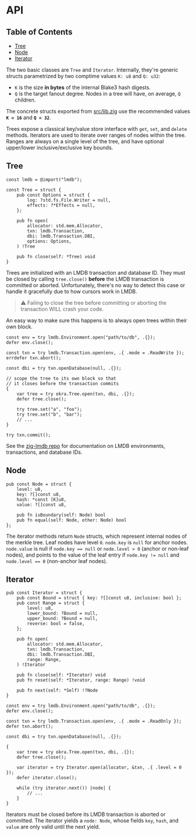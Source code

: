 # API

## Table of Contents

- [Tree](#tree)
- [Node](#node)
- [Iterator](#iterator)

The two basic classes are `Tree` and `Iterator`. Internally, they're generic structs parametrized by two comptime values `K: u8` and `Q: u32`:

- `K` is the size **in bytes** of the internal Blake3 hash digests.
- `Q` is the target fanout degree. Nodes in a tree will have, on average, `Q` children.

The concrete structs exported from [src/lib.zig](src/lib.zig) use the recommended values **`K = 16`** and **`Q = 32`**.

Trees expose a classical key/value store interface with `get`, `set`, and `delete` methods. Iterators are used to iterate over ranges of nodes within the tree. Ranges are always on a single level of the tree, and have optional upper/lower inclusive/exclusive key bounds.

## Tree

```zig
const lmdb = @import("lmdb");

const Tree = struct {
    pub const Options = struct {
        log: ?std.fs.File.Writer = null,
        effects: ?*Effects = null,
    };

    pub fn open(
        allocator: std.mem.Allocator,
        txn: lmdb.Transaction,
        dbi: lmdb.Transaction.DBI,
        options: Options,
    ) !Tree

    pub fn close(self: *Tree) void
}
```

Trees are initialized with an LMDB transaction and database ID. They must be closed by calling `tree.close()` **before** the LMDB transaction is committed or aborted. Unfortunately, there's no way to detect this case or handle it gracefully due to how cursors work in LMDB.

> ⚠️ Failing to close the tree before committing or aborting the transaction WILL crash your code.

An easy way to make sure this happens is to always open trees within their own block.

```zig
const env = try lmdb.Environment.open("path/to/db", .{});
defer env.close();

const txn = try lmdb.Transaction.open(env, .{ .mode = .ReadWrite });
errdefer txn.abort();

const dbi = try txn.openDatabase(null, .{});

// scope the tree to its own block so that
// it closes before the transaction commits
{
    var tree = try okra.Tree.open(txn, dbi, .{});
    defer tree.close();

    try tree.set("a", "foo");
    try tree.set("b", "bar");
    // ...
}

try txn.commit();
```

See the [zig-lmdb repo](https://github.com/canvasxyz/zig-lmdb) for documentation on LMDB environments, transactions, and database IDs.

## Node

```zig
pub const Node = struct {
    level: u8,
    key: ?[]const u8,
    hash: *const [K]u8,
    value: ?[]const u8,

    pub fn isBoundary(self: Node) bool
    pub fn equal(self: Node, other: Node) bool
};
```

The iterator methods return `Node` structs, which represent internal nodes of the merkle tree. Leaf nodes have level `0`. `node.key` is `null` for anchor nodes. `node.value` is null if `node.key == null` or `node.level > 0` (anchor or non-leaf nodes), and points to the value of the leaf entry if `node.key != null` and `node.level == 0` (non-anchor leaf nodes).

## Iterator

```zig
pub const Iterator = struct {
    pub const Bound = struct { key: ?[]const u8, inclusive: bool };
    pub const Range = struct {
        level: u8,
        lower_bound: ?Bound = null,
        upper_bound: ?Bound = null,
        reverse: bool = false,
    };

    pub fn open(
        allocator: std.mem.Allocator,
        txn: lmdb.Transaction,
        dbi: lmdb.Transaction.DBI,
        range: Range,
    ) !Iterator

    pub fn close(self: *Iterator) void
    pub fn reset(self: *Iterator, range: Range) !void

    pub fn next(self: *Self) !?Node
}
```

```zig
const env = try lmdb.Environment.open("path/to/db", .{});
defer env.close();

const txn = try lmdb.Transaction.open(env, .{ .mode = .ReadOnly });
defer txn.abort();

const dbi = try txn.openDatabase(null, .{});

{
    var tree = try okra.Tree.open(txn, dbi, .{});
    defer tree.close();

    var iterator = try Iterator.open(allocator, &txn, .{ .level = 0 });
    defer iterator.close();

    while (try iterator.next()) |node| {
        // ...
    }
}
```

Iterators must be closed before its LMDB transaction is aborted or committed. The iterator yields a `node: Node`, whose fields `key`, `hash`, and `value` are only valid until the next yield.

